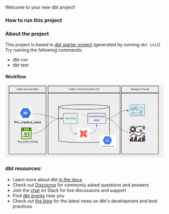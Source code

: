 Welcome to your new dbt project!

### How to run this project 
### About the project
This project is based in [dbt starter project](https://github.com/dbt-labs/dbt-starter-project) (generated by running `dbt init`)
Try running the following commands:
- dbt run
- dbt test

#### Workflow
![image](04_analytics_engineering/images/workflow_dbt.png)

### dbt resources:
- Learn more about dbt [in the docs](https://docs.getdbt.com/docs/introduction)
- Check out [Discourse](https://discourse.getdbt.com/) for commonly asked questions and answers
- Join the [chat](http://slack.getdbt.com/) on Slack for live discussions and support
- Find [dbt events](https://events.getdbt.com) near you
- Check out [the blog](https://blog.getdbt.com/) for the latest news on dbt's development and best practices
